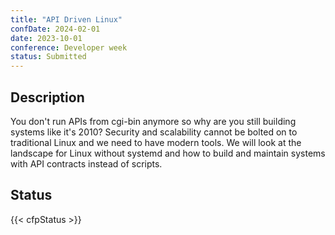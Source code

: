 ```yaml
---
title: "API Driven Linux"
confDate: 2024-02-01
date: 2023-10-01
conference: Developer week
status: Submitted
---
```


## Description
You don't run APIs from cgi-bin anymore so why are you still building systems like it's 2010? Security and scalability cannot be bolted on to traditional Linux and we need to have modern tools. We will look at the landscape for Linux without systemd and how to build and maintain systems with API contracts instead of scripts.

## Status
{{< cfpStatus >}}
